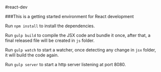 #react-dev

###This is a getting started environment for React development

Run `npm install` to install the dependencies.

Run `gulp build` to compile the JSX code and bundle it once, after that, a final released file will be created in `js` folder.

Run `gulp watch` to start a watcher, once detecting any change in `jsx` folder, it will build the code again.

Run `gulp server` to start a http server listening at port 8080.